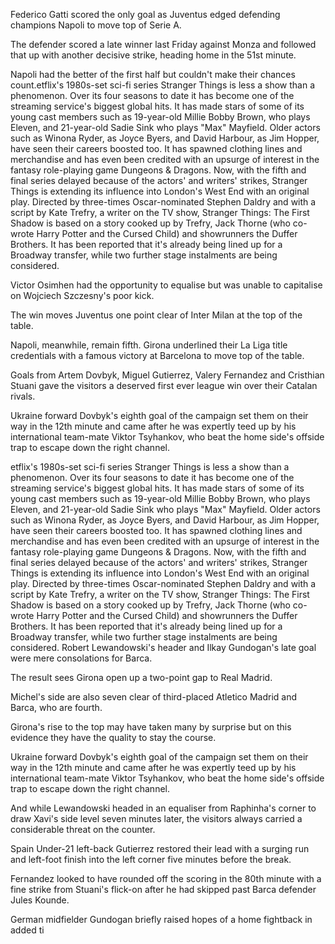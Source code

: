Federico Gatti scored the only goal as Juventus edged defending champions Napoli to move top of Serie A.

The defender scored a late winner last Friday against Monza and followed that up with another decisive strike, heading home in the 51st minute.

Napoli had the better of the first half but couldn't make their chances count.etflix's 1980s-set sci-fi series Stranger Things is less a show than a phenomenon. Over its four seasons to date it has become one of the streaming service's biggest global hits. It has made stars of some of its young cast members such as 19-year-old Millie Bobby Brown, who plays Eleven, and 21-year-old Sadie Sink who plays "Max" Mayfield. Older actors such as Winona Ryder, as Joyce Byers, and David Harbour, as Jim Hopper, have seen their careers boosted too. It has spawned clothing lines and merchandise and has even been credited with an upsurge of interest in the fantasy role-playing game Dungeons & Dragons. Now, with the fifth and final series delayed because of the actors' and writers' strikes, Stranger Things is extending its influence into London's West End with an original play. Directed by three-times Oscar-nominated Stephen Daldry and with a script by Kate Trefry, a writer on the TV show, Stranger Things: The First Shadow is based on a story cooked up by Trefry, Jack Thorne (who co-wrote Harry Potter and the Cursed Child) and showrunners the Duffer Brothers. It has been reported that it's already being lined up for a Broadway transfer, while two further stage instalments are being considered.


Victor Osimhen had the opportunity to equalise but was unable to capitalise on Wojciech Szczesny's poor kick.

The win moves Juventus one point clear of Inter Milan at the top of the table.

Napoli, meanwhile, remain fifth.
Girona underlined their La Liga title credentials with a famous victory at Barcelona to move top of the table.

Goals from Artem Dovbyk, Miguel Gutierrez, Valery Fernandez and Cristhian Stuani gave the visitors a deserved first ever league win over their Catalan rivals.


Ukraine forward Dovbyk's eighth goal of the campaign set them on their way in the 12th minute and came after he was expertly teed up by his international team-mate Viktor Tsyhankov, who beat the home side's offside trap to escape down the right channel.



etflix's 1980s-set sci-fi series Stranger Things is less a show than a phenomenon. Over its four seasons to date it has become one of the streaming service's biggest global hits. It has made stars of some of its young cast members such as 19-year-old Millie Bobby Brown, who plays Eleven, and 21-year-old Sadie Sink who plays "Max" Mayfield. Older actors such as Winona Ryder, as Joyce Byers, and David Harbour, as Jim Hopper, have seen their careers boosted too. It has spawned clothing lines and merchandise and has even been credited with an upsurge of interest in the fantasy role-playing game Dungeons & Dragons. Now, with the fifth and final series delayed because of the actors' and writers' strikes, Stranger Things is extending its influence into London's West End with an original play. Directed by three-times Oscar-nominated Stephen Daldry and with a script by Kate Trefry, a writer on the TV show, Stranger Things: The First Shadow is based on a story cooked up by Trefry, Jack Thorne (who co-wrote Harry Potter and the Cursed Child) and showrunners the Duffer Brothers. It has been reported that it's already being lined up for a Broadway transfer, while two further stage instalments are being considered.
Robert Lewandowski's header and Ilkay Gundogan's late goal were mere consolations for Barca.

The result sees Girona open up a two-point gap to Real Madrid.

Michel's side are also seven clear of third-placed Atletico Madrid and Barca, who are fourth.

Girona's rise to the top may have taken many by surprise but on this evidence they have the quality to stay the course.

Ukraine forward Dovbyk's eighth goal of the campaign set them on their way in the 12th minute and came after he was expertly teed up by his international team-mate Viktor Tsyhankov, who beat the home side's offside trap to escape down the right channel.

And while Lewandowski headed in an equaliser from Raphinha's corner to draw Xavi's side level seven minutes later, the visitors always carried a considerable threat on the counter.

Spain Under-21 left-back Gutierrez restored their lead with a surging run and left-foot finish into the left corner five minutes before the break.

Fernandez looked to have rounded off the scoring in the 80th minute with a fine strike from Stuani's flick-on after he had skipped past Barca defender Jules Kounde.

German midfielder Gundogan briefly raised hopes of a home fightback in added ti
